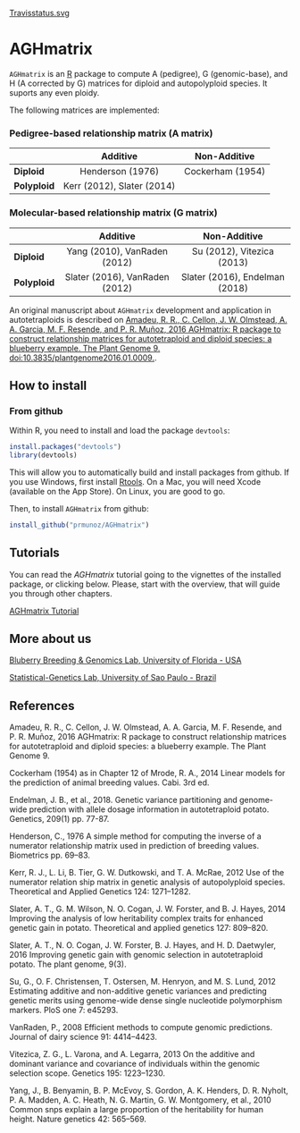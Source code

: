 [Travisstatus.svg](https://travis-ci.org/rramadeu/AGHmatrix.svg?branch=master)

# AGHmatrix

`AGHmatrix` is an [R](http://www.r-project.org) package to compute A (pedigree), G (genomic-base), and H (A corrected by G) matrices for diploid and autopolyploid species. It suports any even ploidy.

The following matrices are implemented:
### Pedigree-based relationship matrix (A matrix)

<center> 

|               | Additive                  |Non-Additive                |
|---------------|:-------------------------:|:--------------------------:|
| **Diploid**   | Henderson (1976)          |Cockerham (1954)            |
| **Polyploid** | Kerr (2012), Slater (2014)|                            |
</center>

### Molecular-based relationship matrix (G matrix) 

<center> 
  
|               | Additive                       | Non-Additive                   |
|---------------|:------------------------------:|:------------------------------:|
| **Diploid**   | Yang (2010), VanRaden (2012)   | Su (2012), Vitezica (2013)     |
| **Polyploid** | Slater (2016), VanRaden (2012) | Slater (2016), Endelman (2018) |
</center>


An original manuscript about `AGHmatrix` development and application in autotetraploids is described on [Amadeu, R. R., C. Cellon, J. W. Olmstead, A. A. Garcia, M. F. Resende, and P. R. Muñoz, 2016 AGHmatrix: R package to construct relationship matrices for autotetraploid and diploid species: a blueberry example. The Plant Genome 9. doi:10.3835/plantgenome2016.01.0009.](https://dl.sciencesocieties.org/publications/tpg/articles/0/0/plantgenome2016.01.0009).

## How to install

### From github

Within R, you need to install and load the package `devtools`:

```R
install.packages("devtools")
library(devtools)
```

This will allow you to automatically build and install packages from
github. If you use Windows, first install
[Rtools](https://cran.r-project.org/bin/windows/Rtools/). On a Mac,
you will need Xcode (available on the App Store). On Linux, you are
good to go.


Then, to install `AGHmatrix` from github:

```R
install_github("prmunoz/AGHmatrix")
```

## Tutorials

You can read the _AGHmatrix_ tutorial going to the vignettes of the
installed package, or clicking below. Please, start with the overview,
that will guide you through other chapters.

[AGHmatrix Tutorial](http://htmlpreview.github.io/?https://github.com/rramadeu/aghmatrix/blob/master/inst/doc/Tutorial_AGHmatrix.html)

## More about us
[Bluberry Breeding & Genomics Lab, University of Florida - USA](http://www.blueberrybreeding.com)

[Statistical-Genetics Lab, University of Sao Paulo - Brazil](http://statgen.esalq.usp.br/)

## References
Amadeu, R. R., C. Cellon, J. W. Olmstead, A. A. Garcia, M. F. Resende, and P. R. Muñoz, 2016 AGHmatrix: R package to construct relationship matrices for autotetraploid and diploid species: a blueberry example. The Plant Genome 9.

Cockerham (1954) as in Chapter 12 of Mrode, R. A., 2014 Linear models for the prediction of animal breeding values. Cabi. 3rd ed.

Endelman, J. B., et al., 2018. Genetic variance partitioning and genome-wide prediction with allele dosage information in autotetraploid potato. Genetics, 209(1) pp. 77-87.

Henderson, C., 1976 A simple method for computing the inverse of a numerator relationship matrix used in prediction of breeding values. Biometrics pp. 69–83.

Kerr, R. J., L. Li, B. Tier, G. W. Dutkowski, and T. A. McRae, 2012 Use of the numerator relation ship matrix in genetic analysis of autopolyploid species. Theoretical and Applied Genetics 124: 1271–1282.

Slater, A. T., G. M. Wilson, N. O. Cogan, J. W. Forster, and B. J. Hayes, 2014 Improving the analysis of low heritability complex traits for enhanced genetic gain in potato. Theoretical and applied genetics 127: 809–820.

Slater, A. T., N. O. Cogan, J. W. Forster, B. J. Hayes, and H. D. Daetwyler, 2016 Improving genetic gain with genomic selection in autotetraploid potato. The plant genome, 9(3).

Su, G., O. F. Christensen, T. Ostersen, M. Henryon, and M. S. Lund, 2012 Estimating additive and non-additive genetic variances and predicting genetic merits using genome-wide dense single nucleotide polymorphism markers. PloS one 7: e45293.

VanRaden, P., 2008 Efficient methods to compute genomic predictions. Journal of dairy science 91: 4414–4423.

Vitezica, Z. G., L. Varona, and A. Legarra, 2013 On the additive and dominant variance and covariance of individuals within the genomic selection scope. Genetics 195: 1223–1230.

Yang, J., B. Benyamin, B. P. McEvoy, S. Gordon, A. K. Henders, D. R. Nyholt, P. A. Madden, A. C. Heath, N. G. Martin, G. W. Montgomery, et al., 2010 Common snps explain a large proportion of the heritability for human height. Nature genetics 42: 565–569.
